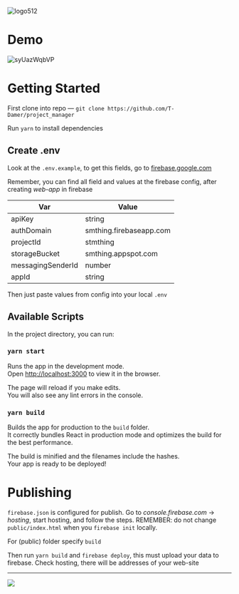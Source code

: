 ![logo512](https://user-images.githubusercontent.com/49658988/126784946-4661618d-41bb-41da-a1dd-ca00c54e8fcf.png)

# Demo

![syUazWqbVP](https://user-images.githubusercontent.com/49658988/127620537-8642dff7-3a44-4868-ab8e-0bcdd0fa68f7.gif)

# Getting Started

First clone into repo — `git clone https://github.com/T-Damer/project_manager`

Run `yarn` to install dependencies

## Create .env

Look at the `.env.example`, to get this fields, go to [firebase.google.com](firebase.google.com)

Remember, you can find all field and values at the firebase config, after creating _web-app_ in firebase

| Var               | Value                   |
| ----------------- | ----------------------- |
| apiKey            | string                  |
| authDomain        | smthing.firebaseapp.com |
| projectId         | stmthing                |
| storageBucket     | smthing.appspot.com     |
| messagingSenderId | number                  |
| appId             | string                  |

Then just paste values from config into your local `.env`

## Available Scripts

In the project directory, you can run:

### `yarn start`

Runs the app in the development mode.\
Open [http://localhost:3000](http://localhost:3000) to view it in the browser.

The page will reload if you make edits.\
You will also see any lint errors in the console.

### `yarn build`

Builds the app for production to the `build` folder.\
It correctly bundles React in production mode and optimizes the build for the best performance.

The build is minified and the filenames include the hashes.\
Your app is ready to be deployed!

# Publishing

`firebase.json` is configured for publish. Go to _console.firebase.com_ -> _hosting_, start hosting, and follow the steps. REMEMBER: do not change `public/index.html` when you `firebase init` locally.

For (public) folder specify `build`

Then run `yarn build` and `firebase deploy`, this must upload your data to firebase. Check hosting, there will be addresses of your web-site

---

<a href="https://www.buymeacoffee.com/tdamer"><img src="https://img.buymeacoffee.com/button-api/?text=Support me with a coffee&emoji=☕️&slug=tdamer&button_colour=ffcc33&font_colour=000&font_family=Lato&outline_colour=000&coffee_colour=000"></a>
